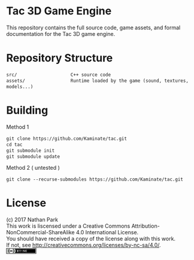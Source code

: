# Tac 3D Game Engine
This repository contains the full source code, game assets, and formal documentation for the Tac 3D game engine.

# Repository Structure
```
src/                    C++ source code
assets/                 Runtime loaded by the game (sound, textures, models...)
```

# Building


Method 1

```
git clone https://github.com/Kaminate/tac.git
cd tac
git submodule init
git submodule update
```

Method 2 ( untested )

```
git clone --recurse-submodules https://github.com/Kaminate/tac.git
```



# License
(c) 2017 Nathan Park  
This work is liscensed under a Creative Commons Attribution-NonCommercial-ShareAlike 4.0 International License.  
You should have received a copy of the license along with this work.  
If not, see <http://creativecommons.org/licenses/by-nc-sa/4.0/>.  
[![Creative Commons License](assets/byncsa.png)](http://creativecommons.org/licenses/by-nc-sa/4.0/)

